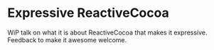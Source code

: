 # Expressive ReactiveCocoa

WiP talk on what it is about ReactiveCocoa that makes it expressive. Feedback to make it awesome welcome.

